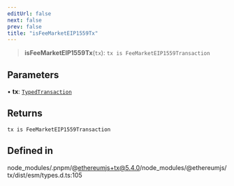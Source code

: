```yaml
---
editUrl: false
next: false
prev: false
title: "isFeeMarketEIP1559Tx"
---
```


> **isFeeMarketEIP1559Tx**(`tx`): `tx is FeeMarketEIP1559Transaction`

## Parameters

• **tx**: [`TypedTransaction`](/reference/tevm/tx/type-aliases/typedtransaction/)

## Returns

`tx is FeeMarketEIP1559Transaction`

## Defined in

node\_modules/.pnpm/@ethereumjs+tx@5.4.0/node\_modules/@ethereumjs/tx/dist/esm/types.d.ts:105
